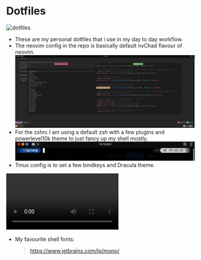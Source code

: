 # Dotfiles
![dotfiles](https://repository-images.githubusercontent.com/8196606/94ea9d00-7b04-11e9-8de7-a7852d3ab92d)

* These are my personal dotfiles that i use in my day to day workflow.
* The neovim config in the repo is basically default nvChad flavour of neovim.
![nvim](nvim/ss100.png)
* For the zshrc I am using a default zsh with a few plugins and powerlevel10k theme to just fancy up my shell mostly.
![zshrc](zsh/ss990.png)
* Tmux config is to set a few bindkeys and Dracula theme.

![recording](tmux/recording.webm)

* My favourite shell fonts:
    > https://www.jetbrains.com/lp/mono/
